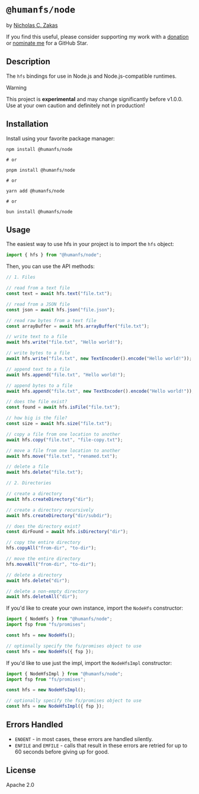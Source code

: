 # `@humanfs/node`

by [Nicholas C. Zakas](https://humanwhocodes.com)

If you find this useful, please consider supporting my work with a [donation](https://humanwhocodes.com/donate) or [nominate me](https://stars.github.com/nominate/) for a GitHub Star.

## Description

The `hfs` bindings for use in Node.js and Node.js-compatible runtimes.

> [!WARNING]
> This project is **experimental** and may change significantly before v1.0.0. Use at your own caution and definitely not in production!

## Installation

Install using your favorite package manager:

```shell
npm install @humanfs/node

# or

pnpm install @humanfs/node

# or

yarn add @humanfs/node

# or

bun install @humanfs/node
```

## Usage

The easiest way to use hfs in your project is to import the `hfs` object:

```js
import { hfs } from "@humanfs/node";
```

Then, you can use the API methods:

```js
// 1. Files

// read from a text file
const text = await hfs.text("file.txt");

// read from a JSON file
const json = await hfs.json("file.json");

// read raw bytes from a text file
const arrayBuffer = await hfs.arrayBuffer("file.txt");

// write text to a file
await hfs.write("file.txt", "Hello world!");

// write bytes to a file
await hfs.write("file.txt", new TextEncoder().encode("Hello world!"));

// append text to a file
await hfs.append("file.txt", "Hello world!");

// append bytes to a file
await hfs.append("file.txt", new TextEncoder().encode("Hello world!"));

// does the file exist?
const found = await hfs.isFile("file.txt");

// how big is the file?
const size = await hfs.size("file.txt");

// copy a file from one location to another
await hfs.copy("file.txt", "file-copy.txt");

// move a file from one location to another
await hfs.move("file.txt", "renamed.txt");

// delete a file
await hfs.delete("file.txt");

// 2. Directories

// create a directory
await hfs.createDirectory("dir");

// create a directory recursively
await hfs.createDirectory("dir/subdir");

// does the directory exist?
const dirFound = await hfs.isDirectory("dir");

// copy the entire directory
hfs.copyAll("from-dir", "to-dir");

// move the entire directory
hfs.moveAll("from-dir", "to-dir");

// delete a directory
await hfs.delete("dir");

// delete a non-empty directory
await hfs.deleteAll("dir");
```

If you'd like to create your own instance, import the `NodeHfs` constructor:

```js
import { NodeHfs } from "@humanfs/node";
import fsp from "fs/promises";

const hfs = new NodeHfs();

// optionally specify the fs/promises object to use
const hfs = new NodeHfs({ fsp });
```

If you'd like to use just the impl, import the `NodeHfsImpl` constructor:

```js
import { NodeHfsImpl } from "@humanfs/node";
import fsp from "fs/promises";

const hfs = new NodeHfsImpl();

// optionally specify the fs/promises object to use
const hfs = new NodeHfsImpl({ fsp });
```

## Errors Handled

* `ENOENT` - in most cases, these errors are handled silently.
* `ENFILE` and `EMFILE` - calls that result in these errors are retried for up to 60 seconds before giving up for good.

## License

Apache 2.0
